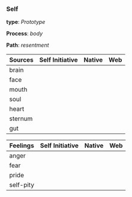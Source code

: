 ### Self
**type**: *Prototype*

**Process**: *body*

**Path**: *resentment*

|Sources   |Self Initiative   |Native   |Web   |
|---|---|---|---|
|brain   |   |   |   |
|face   |   |   |   |
|mouth   |   |   |   |
|soul   |   |   |   |
|heart   |   |   |   |
|sternum   |   |   |   |
|gut   |   |   |   |

|Feelings   |Self Initiative   |Native   |Web   |
|---|---|---|---|
|anger   |   |   |   |
|fear   |   |   |   |
|pride   |   |   |   |
|self-pity   |   |   |   |
